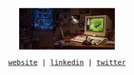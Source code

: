<div align="center">
  <img src="https://raw.githubusercontent.com/ack3rs/ack3rs/main/images/scene.png" width="192" />
</div>

<p align="center">
  <samp>
    <a href="https://www.acky.com.com">website</a> |
    <a href="https://www.linkedin.com/in/mark-ackroyd-652214/">linkedin</a> |
    <a href="https://twitter.com/ack3rs">twitter</a> 
  </samp>
</p>